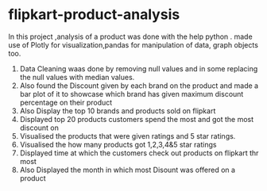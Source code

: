 # flipkart-product-analysis

In this project ,analysis of a product was done with the help python .
made use of Plotly for visualization,pandas for manipulation of data, graph objects too.
1) Data Cleaning waas done by removing null values and in some replacing the null values with median values.
2) Also found the Discount given by each brand on the product and made a bar plot of it to showcase which brand has given maximum discount percentage on their product
3) Also Display the top 10 brands and products sold on flipkart
4) Displayed top 20 products customers spend the most and got the most discount on
5) Visualised the  products that were given ratings and 5 star ratings.
6) Visualised the how many products got 1,2,3,4&5 star ratings
7) Displayed time at which the customers check out products on flipkart thr most
8) Also Displayed the month in which most Disount was offered on a product
